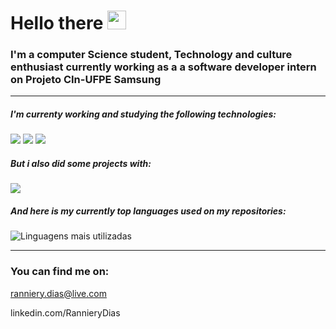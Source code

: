 # Hello there <img src="https://raw.githubusercontent.com/MartinHeinz/MartinHeinz/master/wave.gif" width="30px">

### I'm a computer Science student, Technology and culture enthusiast currently working as a a software developer intern on Projeto CIn-UFPE Samsung

---

##### I'm currenty working and studying the following technologies:
![](https://img.shields.io/static/v1?message=Python&logo=Python&labelColor=5c5c5c&color=00599C&logoColor=white&label=%20)   ![](https://img.shields.io/static/v1?message=Cpp&logo=c%2B%2B&labelColor=5c5c5c&color=00599C&logoColor=white&label=%20) ![](https://img.shields.io/static/v1?message=CSharp&logo=c%20sharp&labelColor=5c5c5c&color=00599C&logoColor=white&label=%20)

##### But i also did some projects with:
![](https://img.shields.io/static/v1?message=Java&logo=java&labelColor=5c5c5c&color=00599C&logoColor=white&label=%20)


##### And here is my currently top languages used on my repositories:

![Linguagens mais utilizadas](https://github-readme-stats.vercel.app/api/top-langs/?username=RannieryDias&theme=blue-green)

***

### You can find me on:

ranniery.dias@live.com

linkedin.com/RannieryDias

